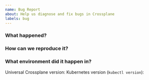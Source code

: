 ```yaml
---
name: Bug Report
about: Help us diagnose and fix bugs in Crossplane
labels: bug
---
```

### What happened?


### How can we reproduce it?


### What environment did it happen in?

Universal Crossplane version: 
Kubernetes version (`kubectl version`):